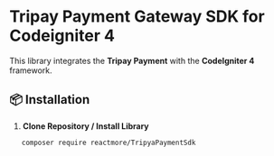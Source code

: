 # Tripay Payment Gateway SDK for Codeigniter 4

This library integrates the **Tripay Payment** with the **CodeIgniter 4** framework.  

## 📦 Installation

1. **Clone Repository / Install Library**
```bash
   composer require reactmore/TripyaPaymentSdk
```
